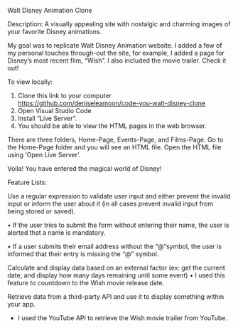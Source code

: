 Walt Disney Animation Clone

Description:
A visually appealing site with nostalgic and charming images of your favorite Disney animations. 

My goal was to replicate Walt Disney Animation website. I added a few of my personal touches through-out the site, for example, I added a page for Disney’s most recent film, “Wish”. I also included the movie trailer. Check it out!

To view locally:
1.	Clone this link to your computer https://github.com/deniseleamoon/code-you-walt-disney-clone
2.	Open Visual Studio Code
3.	Install “Live Server”.
4.	You should be able to view the HTML pages in the web browser.

There are three folders, Home-Page, Events-Page, and Films-Page. Go to the Home-Page folder and you will see an HTML file. Open the HTML file using ‘Open Live Server’.

Voila! You have entered the magical world of Disney! 

Feature Lists:

Use a regular expression to validate user input and either prevent the invalid input or inform the user about it (in all cases prevent invalid input from being stored or saved). 

•	If the user tries to submit the form without entering their name, the user is alerted that a name is mandatory.

•	 If a user submits their email address without the “@“symbol, the user is informed that their entry is missing the “@” symbol.

Calculate and display data based on an external factor (ex: get the current date, and display how many days remaining until some event)
•	I used this feature to countdown to the Wish movie release date.

Retrieve data from a third-party API and use it to display something within your app.
- I used the YouTube API to retrieve the Wish movie trailer from YouTube.






